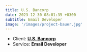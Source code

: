 ```yaml
---
title: U.S. Bancorp
date: 2023-12-30 08:01:35 +0300
subtitle: Email Developer
image: '/images/project-bauer.jpg'
---
```


<!-- -->

<ul class="list-inline item-details">
    <li>Client:
        <strong><a href="https://www.usbank.com/">U.S. Bancorp</a>
        </strong>
    </li>
    <li>Service:
        <strong>Email Developer</strong>
    </li>
</ul>